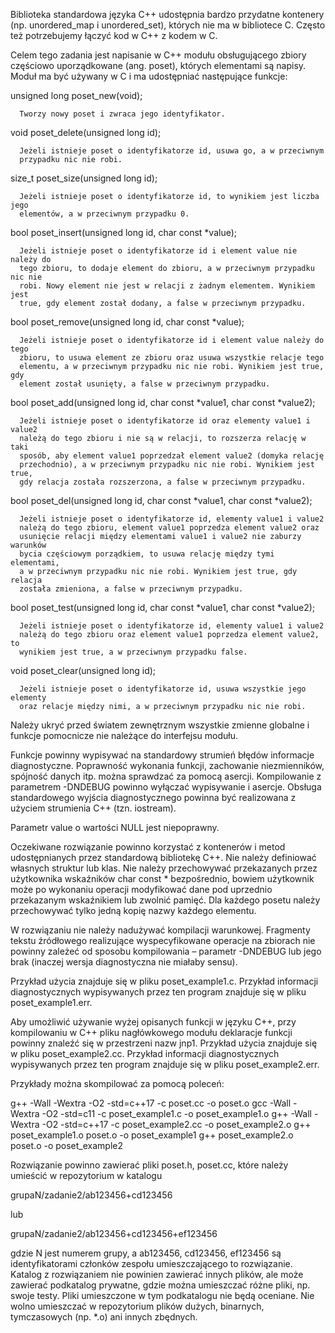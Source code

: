 Biblioteka standardowa języka C++ udostępnia bardzo przydatne kontenery
(np. unordered_map i unordered_set), których nie ma w bibliotece C. Często też
potrzebujemy łączyć kod w C++ z kodem w C.

Celem tego zadania jest napisanie w C++ modułu obsługującego zbiory częściowo
uporządkowane (ang. poset), których elementami są napisy. Moduł ma być używany
w C i ma udostępniać następujące funkcje:

unsigned long poset_new(void);

      Tworzy nowy poset i zwraca jego identyfikator.

void poset_delete(unsigned long id);

      Jeżeli istnieje poset o identyfikatorze id, usuwa go, a w przeciwnym
      przypadku nic nie robi.

size_t poset_size(unsigned long id);

      Jeżeli istnieje poset o identyfikatorze id, to wynikiem jest liczba jego
      elementów, a w przeciwnym przypadku 0.

bool poset_insert(unsigned long id, char const *value);

      Jeżeli istnieje poset o identyfikatorze id i element value nie należy do
      tego zbioru, to dodaje element do zbioru, a w przeciwnym przypadku nic nie
      robi. Nowy element nie jest w relacji z żadnym elementem. Wynikiem jest
      true, gdy element został dodany, a false w przeciwnym przypadku.

bool poset_remove(unsigned long id, char const *value);

      Jeżeli istnieje poset o identyfikatorze id i element value należy do tego
      zbioru, to usuwa element ze zbioru oraz usuwa wszystkie relacje tego
      elementu, a w przeciwnym przypadku nic nie robi. Wynikiem jest true, gdy
      element został usunięty, a false w przeciwnym przypadku.

bool poset_add(unsigned long id, char const *value1, char const *value2);

      Jeżeli istnieje poset o identyfikatorze id oraz elementy value1 i value2
      należą do tego zbioru i nie są w relacji, to rozszerza relację w taki
      sposób, aby element value1 poprzedzał element value2 (domyka relację
      przechodnio), a w przeciwnym przypadku nic nie robi. Wynikiem jest true,
      gdy relacja została rozszerzona, a false w przeciwnym przypadku.

bool poset_del(unsigned long id, char const *value1, char const *value2);

      Jeżeli istnieje poset o identyfikatorze id, elementy value1 i value2
      należą do tego zbioru, element value1 poprzedza element value2 oraz
      usunięcie relacji między elementami value1 i value2 nie zaburzy warunków
      bycia częściowym porządkiem, to usuwa relację między tymi elementami,
      a w przeciwnym przypadku nic nie robi. Wynikiem jest true, gdy relacja
      została zmieniona, a false w przeciwnym przypadku.

bool poset_test(unsigned long id, char const *value1, char const *value2);

      Jeżeli istnieje poset o identyfikatorze id, elementy value1 i value2
      należą do tego zbioru oraz element value1 poprzedza element value2, to
      wynikiem jest true, a w przeciwnym przypadku false.

void poset_clear(unsigned long id);

      Jeżeli istnieje poset o identyfikatorze id, usuwa wszystkie jego elementy
      oraz relacje między nimi, a w przeciwnym przypadku nic nie robi.

Należy ukryć przed światem zewnętrznym wszystkie zmienne globalne i funkcje
pomocnicze nie należące do interfejsu modułu.

Funkcje powinny wypisywać na standardowy strumień błędów informacje
diagnostyczne. Poprawność wykonania funkcji, zachowanie niezmienników, spójność
danych itp. można sprawdzać za pomocą asercji. Kompilowanie z parametrem
-DNDEBUG powinno wyłączać wypisywanie i asercje. Obsługa standardowego wyjścia
diagnostycznego powinna być realizowana z użyciem strumienia C++ (tzn.
iostream).

Parametr value o wartości NULL jest niepoprawny.

Oczekiwane rozwiązanie powinno korzystać z kontenerów i metod udostępnianych
przez standardową bibliotekę C++. Nie należy definiować własnych struktur lub
klas. Nie należy przechowywać przekazanych przez użytkownika wskaźników
char const * bezpośrednio, bowiem użytkownik może po wykonaniu operacji
modyfikować dane pod uprzednio przekazanym wskaźnikiem lub zwolnić pamięć.
Dla każdego posetu należy przechowywać tylko jedną kopię nazwy każdego elementu.

W rozwiązaniu nie należy nadużywać kompilacji warunkowej. Fragmenty tekstu
źródłowego realizujące wyspecyfikowane operacje na zbiorach nie powinny zależeć
od sposobu kompilowania – parametr -DNDEBUG lub jego brak (inaczej wersja
diagnostyczna nie miałaby sensu).

Przykład użycia znajduje się w pliku poset_example1.c. Przykład informacji
diagnostycznych wypisywanych przez ten program znajduje się w pliku
poset_example1.err.

Aby umożliwić używanie wyżej opisanych funkcji w języku C++, przy kompilowaniu
w C++ pliku nagłówkowego modułu deklaracje funkcji powinny znaleźć się
w przestrzeni nazw jnp1. Przykład użycia znajduje się w pliku poset_example2.cc.
Przykład informacji diagnostycznych wypisywanych przez ten program znajduje się
w pliku poset_example2.err.

Przykłady można skompilować za pomocą poleceń:

g++ -Wall -Wextra -O2 -std=c++17 -c poset.cc -o poset.o
gcc -Wall -Wextra -O2 -std=c11 -c poset_example1.c -o poset_example1.o
g++ -Wall -Wextra -O2 -std=c++17 -c poset_example2.cc -o poset_example2.o
g++ poset_example1.o poset.o -o poset_example1
g++ poset_example2.o poset.o -o poset_example2

Rozwiązanie powinno zawierać pliki poset.h, poset.cc, które należy umieścić
w repozytorium w katalogu

grupaN/zadanie2/ab123456+cd123456

lub

grupaN/zadanie2/ab123456+cd123456+ef123456

gdzie N jest numerem grupy, a ab123456, cd123456, ef123456 są identyfikatorami
członków zespołu umieszczającego to rozwiązanie. Katalog z rozwiązaniem nie
powinien zawierać innych plików, ale może zawierać podkatalog prywatne, gdzie
można umieszczać różne pliki, np. swoje testy. Pliki umieszczone w tym
podkatalogu nie będą oceniane. Nie wolno umieszczać w repozytorium plików
dużych, binarnych, tymczasowych (np. *.o) ani innych zbędnych.

